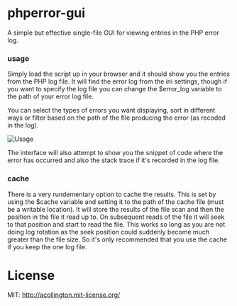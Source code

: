 # phperror-gui

A simple but effective single-file GUI for viewing entries in the PHP error log.

### usage

Simply load the script up in your browser and it should show you the entries from the PHP log file.  It will find the error log from the ini settings, though if you want to specify the log file you can change the $error_log variable to the path of your error log file.

You can select the types of errors you want displaying, sort in different ways or filter based on the path of the file producing the error (as recoded in the log).

![Usage](http://amnuts.com/images/phperror/screenshot/usage.png)

The interface will also attempt to show you the snippet of code where the error has occurred and also the stack trace if it's recorded in the log file.

### cache

There is a very rundementary option to cache the results.  This is set by using the $cache variable and setting it to the path of the cache file (must be a writable location). It will store the results of the file scan and then the position in the file it read up to. On subsequent reads of the file it will seek to that position and start to read the file. This works so long as you are not doing log rotation as the seek position could suddenly become much greater than the file size. So it's only recommended that you use the cache if you keep the one log file.

# License

MIT: http://acollington.mit-license.org/
